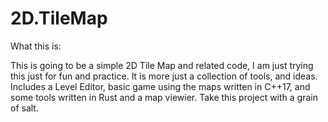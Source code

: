 # 2D.TileMap

What this is:
	
This is going to be a simple 2D Tile Map and related code, I am just trying this just for fun and practice.
It is more just a collection of tools, and ideas. Includes a Level Editor, basic game using the maps written 
in C++17, and some tools written in Rust and a  map viewier. Take this project with a grain of salt.
